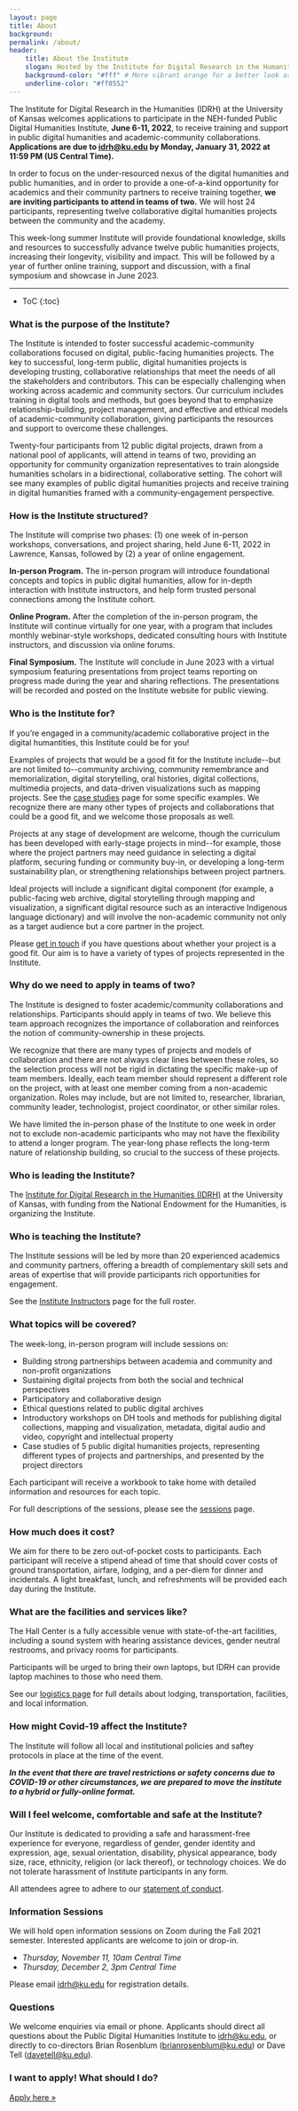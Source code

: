 ```yaml
---
layout: page
title: About
background: 
permalink: /about/
header: 
    title: About the Institute
    slogan: Hosted by the Institute for Digital Research in the Humanities at the University of Kansas, the Public Digital Humanities Institute is intended to foster successful academic-community collaborations in the digital humanities.
    background-color: "#fff" # More vibrant orange for a better look as a header color. Original color is #ff8552.
    underline-color: "#ff8552"
---
```

The Institute for Digital Research in the Humanities (IDRH) at the University of Kansas welcomes applications to participate in the NEH-funded Public Digital Humanities Institute, **June 6-11, 2022**, to receive training and support in public digital humanities and academic-community collaborations. **Applications are due to <idrh@ku.edu> by Monday, January 31, 2022 at 11:59 PM (US Central Time).**

In order to focus on the under-resourced nexus of the digital humanities and public humanities, and in order to provide a one-of-a-kind opportunity for academics and their community partners to receive training together, **we are inviting participants to attend in teams of two.** We will host 24 participants, representing twelve collaborative digital humanities projects between the community and the academy.

This week-long summer Institute will provide foundational knowledge, skills and resources to successfully advance twelve public humanities projects, increasing their longevity, visibility and impact. This will be followed by a year of further online training, support and discussion, with a final symposium and showcase in June 2023.

----

* ToC
{:toc}

### What is the purpose of the Institute?
The Institute is intended to foster successful academic-community collaborations focused on digital, public-facing humanities projects. The key to successful, long-term public, digital humanities projects is developing trusting, collaborative relationships that meet the needs of all the stakeholders and contributors. This can be especially challenging when working across academic and community sectors. Our curriculum includes training in digital tools and methods, but goes beyond that to emphasize relationship-building, project management, and effective and ethical models of academic-community collaboration, giving participants the resources and support to overcome these challenges.

Twenty-four participants from 12 public digital projects, drawn from a national pool of applicants, will attend in teams of two, providing an opportunity for community organization representatives to train alongside humanities scholars in a bidirectional, collaborative setting. The cohort will see many examples of public digital humanities projects and receive training in digital humanities framed with a community-engagement perspective.

### How is the Institute structured?
The Institute will comprise two phases: (1) one week of in-person workshops, conversations, and project sharing, held June 6-11, 2022 in Lawrence, Kansas, followed by (2) a year of online engagement. 

**In-person Program.** The in-person program will introduce foundational concepts and topics in public digital humanities, allow for in-depth interaction with Institute instructors, and help form trusted personal connections among the Institute cohort.

**Online Program.** After the completion of the in-person program, the Institute will continue virtually for one year, with a program that includes monthly webinar-style workshops, dedicated consulting hours with Institute instructors, and discussion via online forums.

**Final Symposium.** The Institute will conclude in June 2023 with a virtual symposium featuring presentations from project teams reporting on progress made during the year and sharing reflections. The presentations will be recorded and posted on the Institute website for public viewing. 

### Who is the Institute for?

If you’re engaged in a community/academic collaborative project in the digital humantities, this Institute could be for you!

Examples of projects that would be a good fit for the Institute include--but are not limited to--community archiving, community remembrance and memorialization, digital storytelling, oral histories, digital collections, multimedia projects, and data-driven visualizations such as mapping projects. See the [case studies](../case-studies) page for some specific examples. We recognize there are many other types of projects and collaborations that could be a good fit, and we welcome those proposals as well.

Projects at any stage of development are welcome, though the curriculum has been developed with early-stage projects in mind--for example, those where the project partners may need guidance in selecting a digital platform, securing funding or community buy-in, or developing a long-term sustainability plan, or strengthening relationships between project partners. 

Ideal projects will include a significant digital component (for example, a public-facing web archive, digital storytelling through mapping and visualization, a significant digital resource such as an interactive Indigenous language dictionary) and will involve the non-academic community not only as a target audience but a core partner in the project. 

Please [get in touch](../contact) if you have questions about whether your project is a good fit. Our aim is to have a variety of types of projects represented in the Institute. 

### Why do we need to apply in teams of two?

The Institute is designed to foster academic/community collaborations and relationships. Participants should apply in teams of two. We believe this team approach recognizes the importance of collaboration and reinforces the notion of community-ownership in these projects. 

We recognize that there are many types of projects and models of collaboration and there are not always clear lines between these roles, so the selection process will not be rigid in dictating the specific make-up of team members. Ideally, each team member should represent a different role on the project, with at least one member coming from a non-academic organization. Roles may include, but are not limited to, researcher, librarian, community leader, technologist, project coordinator, or other similar roles.

We have limited the in-person phase of the Institute to one week in order not to exclude non-academic participants who may not have the flexibility to attend a longer program. The year-long phase reflects the long-term nature of relationship building, so crucial to the success of these projects. 

### Who is leading the Institute?
The [Institute for Digital Research in the Humanities (IDRH)](../idrh) at the University of Kansas, with funding from the National Endowment for the Humanities, is organizing the Institute.

### Who is teaching the Institute?
The Institute sessions will be led by more than 20 experienced academics and community partners, offering a breadth of complementary skill sets and areas of expertise that will provide participants rich opportunities for engagement. 

See the [Institute Instructors](../instructors) page for the full roster.

### What topics will be covered?
The week-long, in-person program will include sessions on:
* Building strong partnerships between academia and community and non-profit organizations
* Sustaining digital projects from both the social and technical perspectives
* Participatory and collaborative design
* Ethical questions related to public digital archives
* Introductory workshops on DH tools and methods for publishing digital collections, mapping and visualization, metadata, digital audio and video, copyright and intellectual property
* Case studies of 5 public digital humanities projects, representing different types of projects and partnerships, and presented by the project directors

Each participant will receive a workbook to take home with detailed information and resources for each topic.

For full descriptions of the sessions, please see the [sessions](../sessions) page.

### How much does it cost?
We aim for there to be zero out-of-pocket costs to participants. Each participant will receive a stipend ahead of time that should cover costs of ground transportation, airfare, lodging, and a per-diem for dinner and incidentals. A light breakfast, lunch, and refreshments will be provided each day during the Institute.

### What are the facilities and services like?
The Hall Center is a fully accessible venue with state-of-the-art facilities, including a sound system with hearing assistance devices, gender neutral restrooms, and privacy rooms for participants.

Participants will be urged to bring their own laptops, but IDRH can provide laptop machines to those who need them.

See our [logistics page](../logistics) for full details about lodging, transportation, facilities, and local information.

### How might Covid-19 affect the Institute?
The Institute will follow all local and institutional policies and saftey protocols in place at the time of the event.

***In the event that there are travel restrictions or safety concerns due to COVID-19 or other circumstances, we are prepared to move the institute to a hybrid or fully-online format.***


### Will I feel welcome, comfortable and safe at the Institute?
Our Institute is dedicated to providing a safe and harassment-free experience for everyone, regardless of gender, gender identity and expression, age, sexual orientation, disability, physical appearance, body size, race, ethnicity, religion (or lack thereof), or technology choices. We do not tolerate harassment of Institute participants in any form. 

All attendees agree to adhere to our [statement of conduct](../conduct).

### Information Sessions
We will hold open information sessions on Zoom during the Fall 2021 semester. Interested applicants are welcome to join or drop-in. 

* *Thursday, November 11, 10am Central Time*
* *Thursday, December 2, 3pm Central Time*

Please email <idrh@ku.edu> for registration details.

### Questions
We welcome enquiries via email or phone. Applicants should direct all questions about the Public Digital Humanities Institute to <idrh@ku.edu>, or directly to co-directors Brian Rosenblum (<brianrosenblum@ku.edu>) or Dave Tell (<davetell@ku.edu>).

### I want to apply! What should I do?
[Apply here »](../apply)
